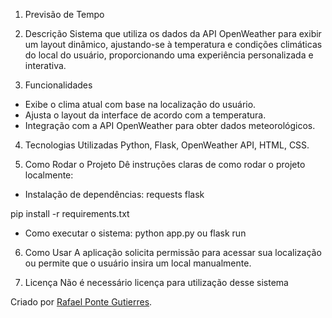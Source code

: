 
1. Previsão de Tempo

2. Descrição
Sistema que utiliza os dados da API OpenWeather para exibir um layout dinâmico, ajustando-se à temperatura e condições climáticas do local do usuário, proporcionando uma experiência personalizada e interativa.


3. Funcionalidades
- Exibe o clima atual com base na localização do usuário.
- Ajusta o layout da interface de acordo com a temperatura.
- Integração com a API OpenWeather para obter dados meteorológicos.

4. Tecnologias Utilizadas
Python, Flask, OpenWeather API, HTML, CSS.

5. Como Rodar o Projeto
Dê instruções claras de como rodar o projeto localmente:

- Instalação de dependências:
requests
flask

pip install -r requirements.txt

- Como executar o sistema:
python app.py ou flask run

6. Como Usar
A aplicação solicita permissão para acessar sua localização ou permite que o usuário insira um local manualmente.

7. Licença
Não é necessário licença para utilização desse sistema

Criado por [Rafael Ponte Gutierres](https://github.com/rafaelgutierres049).
